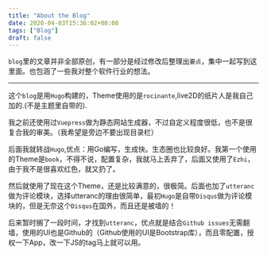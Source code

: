 ```yaml
---
title: "About the Blog"
date: 2020-04-03T15:36:02+08:00
tags: ["Blog"]
draft: false
---
```


`blog`里的文章并非全部原创，有一部分是经过修改后整理出`要点`，集中一起写到这里面。也包涵了一些我对整个软件行业的想法。

---

这个`blog`是用`Hugo`构建的，Theme使用的是`rocinante`,live2D的纸片人是我自己加的.(不是主题里自带的).

我之前还使用过`Vuepress`做为静态网站生成器，不过自定义程度很低，也不是很复合我的审美。（我希望是旁边不要出现目录栏）

后面我就转战`Hugo`,优点：用Go编写，生成快。生态圈也比较良好。我第一个使用的Theme是`book`，不得不说，配置复杂，我就马上丢弃了，后面又使用了`Ezhi`，由于我不是很喜欢红色，就又扔了。

然后就使用了现在这个Theme，还是比较满意的，很极简。后面也加了`utteranc`做为评论模块，选择utteranc的理由很简单，最初`Hugo`是自带`Disqus`做为评论模块的，但是无奈这个`Disqus`在国外，而且还是被墙的！

后来暂时搁了一段时间，才找到`utteranc`，优点就是结合`Github issues`无需翻墙，使用的UI也是Github的（Github使用的UI是Bootstrap库），而且零配置，授权一下App，改一下JS的tag马上就可以用。
